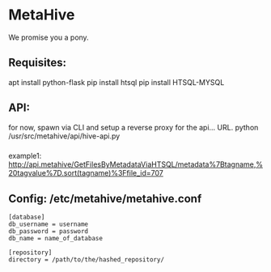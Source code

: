 # MetaHive

We promise you a pony.


## Requisites:
apt install python-flask
pip install htsql
pip install HTSQL-MYSQL


## API:
for now, spawn via CLI and setup a reverse proxy for the api... URL.
python /usr/src/metahive/api/hive-api.py
###
example1:
http://api.metahive/GetFilesByMetadataViaHTSQL/metadata%7Btagname,%20tagvalue%7D.sort(tagname)%3Ffile_id=707

## Config: /etc/metahive/metahive.conf
```
[database]
db_username = username
db_password = password
db_name = name_of_database

[repository]
directory = /path/to/the/hashed_repository/
```
